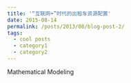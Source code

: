 ```yaml
---
title: '“互联网+”时代的出租车资源配置'
date: 2015-08-14
permalink: /posts/2013/08/blog-post-2/
tags:
  - cool posts
  - category1
  - category2
---
```


Mathematical Modeling
